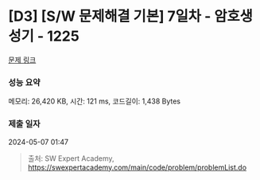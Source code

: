 # [D3] [S/W 문제해결 기본] 7일차 - 암호생성기 - 1225 

[문제 링크](https://swexpertacademy.com/main/code/problem/problemDetail.do?contestProbId=AV14uWl6AF0CFAYD) 

### 성능 요약

메모리: 26,420 KB, 시간: 121 ms, 코드길이: 1,438 Bytes

### 제출 일자

2024-05-07 01:47



> 출처: SW Expert Academy, https://swexpertacademy.com/main/code/problem/problemList.do